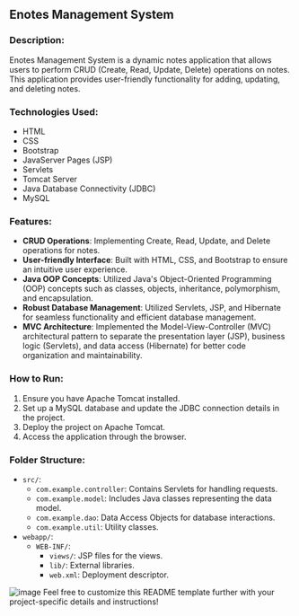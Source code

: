 ## Enotes Management System

### Description:
Enotes Management System is a dynamic notes application that allows users to perform CRUD (Create, Read, Update, Delete) operations on notes. This application provides user-friendly functionality for adding, updating, and deleting notes.

### Technologies Used:
- HTML
- CSS
- Bootstrap
- JavaServer Pages (JSP)
- Servlets
- Tomcat Server
- Java Database Connectivity (JDBC)
- MySQL


### Features:
- **CRUD Operations**: Implementing Create, Read, Update, and Delete operations for notes.
- **User-friendly Interface**: Built with HTML, CSS, and Bootstrap to ensure an intuitive user experience.
- **Java OOP Concepts**: Utilized Java's Object-Oriented Programming (OOP) concepts such as classes, objects, inheritance, polymorphism, and encapsulation.
- **Robust Database Management**: Utilized Servlets, JSP, and Hibernate for seamless functionality and efficient database management.
- **MVC Architecture**: Implemented the Model-View-Controller (MVC) architectural pattern to separate the presentation layer (JSP), business logic (Servlets), and data access (Hibernate) for better code organization and maintainability.

### How to Run:
1. Ensure you have Apache Tomcat installed.
2. Set up a MySQL database and update the JDBC connection details in the project.
3. Deploy the project on Apache Tomcat.
4. Access the application through the browser.

### Folder Structure:
- `src/`:
  - `com.example.controller`: Contains Servlets for handling requests.
  - `com.example.model`: Includes Java classes representing the data model.
  - `com.example.dao`: Data Access Objects for database interactions.
  - `com.example.util`: Utility classes.
- `webapp/`:
  - `WEB-INF/`:
    - `views/`: JSP files for the views.
    - `lib/`: External libraries.
    - `web.xml`: Deployment descriptor.
  




![image](https://github.com/kirtikumar8536/Enotes/assets/89144771/384159d6-487e-466b-ba60-3dd545a9c0ae)
Feel free to customize this README template further with your project-specific details and instructions!
